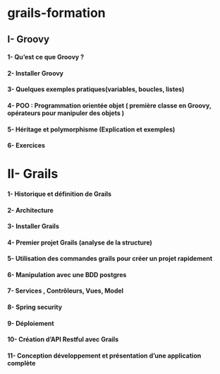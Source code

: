 # grails-formation

                               
## I- Groovy
#### 1- Qu’est ce que Groovy ?
#### 2- Installer Groovy
#### 3- Quelques exemples pratiques(variables, boucles, listes)
#### 4- POO : Programmation orientée objet ( première classe en Groovy, opérateurs pour manipuler des objets )
#### 5- Héritage et polymorphisme (Explication et exemples)
#### 6- Exercices


# II- Grails
#### 1- Historique et définition de Grails
#### 2- Architecture
#### 3- Installer Grails
#### 4- Premier projet Grails (analyse de la structure)
#### 5- Utilisation des commandes grails pour créer un projet rapidement
#### 6- Manipulation avec une BDD postgres
#### 7- Services , Contrôleurs, Vues, Model
#### 8- Spring security
#### 9- Déploiement
#### 10- Création d’API Restful avec Grails
#### 11- Conception développement et présentation d’une application complète


